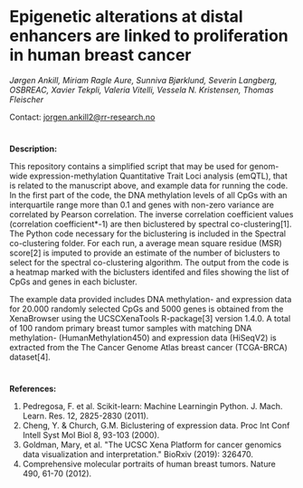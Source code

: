 # Epigenetic alterations at distal enhancers are linked to proliferation in human breast cancer


*Jørgen Ankill, Miriam Ragle Aure, Sunniva Bjørklund, Severin Langberg, OSBREAC, Xavier Tekpli, Valeria Vitelli, Vessela N. Kristensen, Thomas Fleischer*

Contact: jorgen.ankill2@rr-research.no 
#
**Description:**

This repository contains a simplified script that may be used for genom-wide expression-methylation Quantitative Trait Loci analysis (emQTL), that is related to the manuscript above, and example data for running the code. In the first part of the code, the DNA methylation levels of all CpGs with an interquartile range more than 0.1 and genes with non-zero variance are correlated by Pearson correlation. The inverse correlation coefficient values (correlation coefficient*-1) are then biclustered by spectral co-clustering[1]. The Python code necessary for the biclustering is included in the Spectral co-clustering folder. For each run, a average mean square residue (MSR) score[2] is imputed to provide an estimate of the number of biclusters to select for the spectral co-clustering algorithm. The output from the code is a heatmap marked with the biclusters identifed and files showing the list of CpGs and genes in each bicluster.

The example data provided includes DNA methylation- and expression data for 20.000 randomly selected CpGs and 5000 genes is obtained from the XenaBrowser using the UCSCXenaTools R-package[3] version 1.4.0. A total of 100 random primary breast tumor samples with matching DNA methylation- (HumanMethylation450) and expression data (HiSeqV2) is extracted from the The Cancer Genome Atlas breast cancer (TCGA-BRCA) dataset[4].
#
**References:**

1. Pedregosa, F. et al. Scikit-learn: Machine Learningin Python. J. Mach. Learn. Res. 12, 2825-2830 (2011).
2. Cheng, Y. & Church, G.M. Biclustering of expression data. Proc Int Conf Intell Syst Mol Biol 8, 93-103 (2000).
3. Goldman, Mary, et al. "The UCSC Xena Platform for cancer genomics data visualization and interpretation." BioRxiv (2019): 326470.
4. Comprehensive molecular portraits of human breast tumors. Nature 490, 61-70 (2012).
